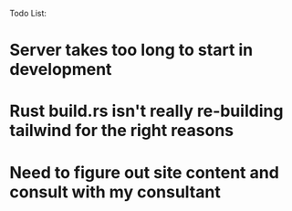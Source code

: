 Todo List:
# Server takes too long to start in development
# Rust build.rs isn't really re-building tailwind for the right reasons
# Need to figure out site content and consult with my consultant